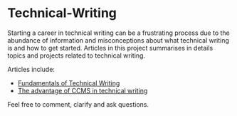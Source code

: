 # Technical-Writing
Starting a career in technical writing can be a frustrating process due to the abundance of information and misconceptions about what technical writing is and how to get started.
Articles in this project summarises in details topics and projects related to technical writing. 

Articles include:
- [Fundamentals of Technical Writing](https://github.com/Sokaribo/Technical-Writing/blob/main/Fundamentals%20of%20technical%20writing)
- [The advantage of CCMS in technical writing](https://github.com/Sokaribo/Technical-Writing/blob/main/The%20advantages%20of%20CCMS%20in%20technical%20writing.md)


Feel free to comment, clarify and ask questions.
